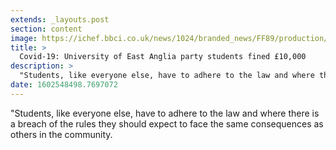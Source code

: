 ```yaml
--- 
extends: _layouts.post 
section: content 
image: https://ichef.bbci.co.uk/news/1024/branded_news/FF89/production/_114871456_dsc_0044.jpg 
title: > 
  Covid-19: University of East Anglia party students fined £10,000 
description: > 
  "Students, like everyone else, have to adhere to the law and where there is a breach of the rules they should expect to face the same consequences as others in the community. 
date: 1602548498.7697072 
--- 
```

"Students, like everyone else, have to adhere to the law and where there is a breach of the rules they should expect to face the same consequences as others in the community.